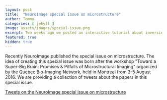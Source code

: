 ```yaml
---
layout: post
title:  "NeuroImage special issue on microstructure"
author: Tommy
categories: [ jekyll ]
image: assets/images/special-issue.png
excerpt: Two weeks ago we posted an interactive tutorial about inversion recovery T1 mapping. There are many hidden features in this post, so we created a Twitter thread to help you look under the hood.
featured: true
hidden: true
---
```



Recently NeuroImage published the special issue on microstructure. The idea of creating this special issue was born after the workshop "Toward a Super-Big Brain: Promises & Pitfalls of Microstructural Imaging" organized by the Quebec Bio-Imaging Network, held in Montreal from 3-5 August 2016.
We are providing a collection of tweets about the papers in this special issue.


<a class="twitter-timeline" data-chrome="noheader nofooter" href="https://twitter.com/TommyBoshkovski/timelines/1075416015763320832?ref_src=twsrc%5Etfw">Tweets on the NeuroImage special issue on microstructure</a> <script async src="https://platform.twitter.com/widgets.js" charset="utf-8"></script>


<a class="twitter-timeline" data-chrome="noheader nofooter" href="https://twitter.com/TommyBoshkovski/timelines/1075427283324801024?ref_src=twsrc%5Etfw"></a> <script async src="https://platform.twitter.com/widgets.js" charset="utf-8"></script>
